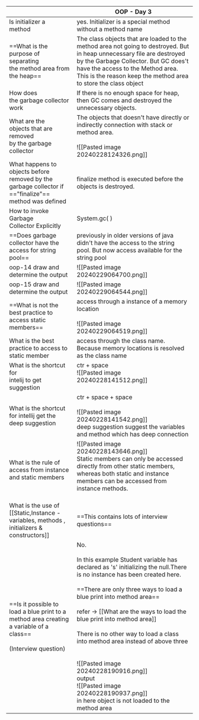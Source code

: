 
|                                                                                                                     | OOP - Day 3                                                                                                                                                                                                                                                                                                                                                                                                                                                                                                                            |
| ------------------------------------------------------------------------------------------------------------------- | -------------------------------------------------------------------------------------------------------------------------------------------------------------------------------------------------------------------------------------------------------------------------------------------------------------------------------------------------------------------------------------------------------------------------------------------------------------------------------------------------------------------------------------- |
| Is initializer a<br>method                                                                                          | yes. Initializer is a special method without a method name                                                                                                                                                                                                                                                                                                                                                                                                                                                                             |
| ==What is the <br>purpose of separating<br>the method area from the heap==                                          | The class objects that are loaded to the method area not going to destroyed. But in heap unnecessary file are destroyed by the  Garbage Collector. But GC does't have the access to the Method area. This is the reason keep the method area to store the class object                                                                                                                                                                                                                                                                 |
| How does <br>the garbage collector work                                                                             | If there is no enough space for heap, then GC comes and destroyed the unnecessary objects.                                                                                                                                                                                                                                                                                                                                                                                                                                             |
| What are the <br>objects that are removed <br>by the garbage <br>collector                                          | The objects that doesn't have  directly or indirectly connection with stack or method area.<br><br>![[Pasted image 20240228124326.png]]<br>                                                                                                                                                                                                                                                                                                                                                                                            |
| What happens to  objects before removed by the garbage collector if =="finalize"== method was defined               | finalize method is executed before the objects is  destroyed.                                                                                                                                                                                                                                                                                                                                                                                                                                                                          |
| How to invoke Garbage<br>Collector Explicitly                                                                       | System.gc( )                                                                                                                                                                                                                                                                                                                                                                                                                                                                                                                           |
| ==Does garbage collector have the access for string pool==                                                          | previously  in older versions of java  didn't have the access to the string pool. But now access available for the string pool                                                                                                                                                                                                                                                                                                                                                                                                         |
| oop-14 draw and determine the output                                                                                | ![[Pasted image 20240229064700.png]]                                                                                                                                                                                                                                                                                                                                                                                                                                                                                                   |
| oop-15 draw and determine the output                                                                                | ![[Pasted image 20240229064544.png]]                                                                                                                                                                                                                                                                                                                                                                                                                                                                                                   |
| ==What is not the best practice to access static members==                                                          | access through a instance of a memory location<br><br>![[Pasted image 20240229064519.png]]                                                                                                                                                                                                                                                                                                                                                                                                                                             |
| What is the best practice to access to static member                                                                | access through the class name. Because memory locations is resolved as the class name                                                                                                                                                                                                                                                                                                                                                                                                                                                  |
| What is the shortcut for <br>intelij to get suggestion                                                              | ctr + space<br>![[Pasted image 20240228141512.png]]<br><br>                                                                                                                                                                                                                                                                                                                                                                                                                                                                            |
| What is the shortcut for intellij get the deep suggestion                                                           | ctr + space + space<br><br>![[Pasted image 20240228141542.png]]<br>deep suggestion suggest the variables and method which has deep connection                                                                                                                                                                                                                                                                                                                                                                                          |
| What is the rule of access from instance and static members                                                         | ![[Pasted image 20240228143646.png]]<br>Static members can only be accessed directly from other static members, whereas both static and instance members can be accessed from instance methods.<br><br>                                                                                                                                                                                                                                                                                                                                |
| What is the use of<br>[[Static,Instance - variables, methods , initializers & constructors]]                        | ==This contains lots of interview questions==<br>                                                                                                                                                                                                                                                                                                                                                                                                                                                                                      |
| ==Is it possible to load a blue print to a method area creating a variable of a class==<br><br>(Interview question) | No. <br><br>In this example Student variable has declared as 's' initializing the null.There is no instance has been created here.<br><br>==There are only three ways to load a blue print into method area== <br><br>refer -> [[What are the ways to load the blue print into method area]]<br><br>There is no other way to load a class into method area instead of above three<br><br><br>![[Pasted image 20240228190916.png]]<br>output<br>![[Pasted image 20240228190937.png]]<br>in here object is not loaded to the method area |

